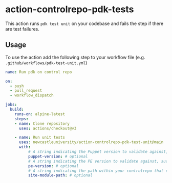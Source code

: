 # action-controlrepo-pdk-tests

This action runs `pdk test unit` on your codebase and fails the step if there are test failures.

## Usage

To use the action add the following step to your workflow file (e.g. `.github/workflows/pdk-test-unit.yml`)

```yaml
name: Run pdk on control repo

on:
  - push
  - pull_request
  - workflow_dispatch

jobs:
  build:
    runs-on: alpine-latest
    steps:
    - name: Clone repository
      uses: actions/checkout@v3

    - name: Run unit tests
      uses: newcastleuniversity/action-controlrepo-pdk-test-unit@main
      with:
          # A string indicating the Puppet version to validate against, such as "5.4.2" or "5.5".
          puppet-version: # optional
          # A string indicating the PE version to validate against, such as "2017.3.5" or "2018.1".
          pe-version: # optional
          # A string indicating the path within your controlrepo that contains your profiles and roles modules.
          site-module-path: # optional
```
